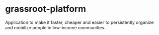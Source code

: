 # grassroot-platform
Application to make it faster, cheaper and easier to persistently organize and mobilize people in low-income communities. 
